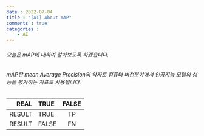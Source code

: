 ```yaml
---
date : 2022-07-04
title : "[AI] About mAP"
comments : true
categories :
    - AI
---
```


###### 오늘은 mAP에 대하여 알아보도록 하겠습니다.

###### mAP란 mean Average Precision의 약자로 컴퓨터 비전분야에서 인공지능 모델의 성능을 평가하는 지표로 사용됩니다.


|REAL|TRUE|FALSE
|--:|:--|:--:|
|RESULT|TRUE|TP|FP|
|RESULT|FALSE|FN|TN|
